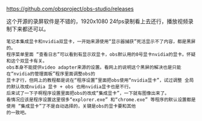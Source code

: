 https://github.com/obsproject/obs-studio/releases

这个开源的录屏软件是不错的，1920x1080 24fps录制看上去还行，播放视频录制下来都还可以。
```text
笔记本集成显卡和nvidia双显卡，一开始来源使用“显示器捕获”死活显示不了内容，都是黑屏的。
程序菜单里面 “查看日志”可以看到有显示双显卡，obs默认用的0号显卡nvidia的显卡。怀疑和这个双显卡有关。
obs本身不能提供video adapter来源的设置。看网上的说明这个黑屏的解决也是只能在“nvidia的管理面板”程序里面调整obs的
显卡才行，但网上的教程都是说在“程序设置”里面把obs使用“nvidia显卡”，试过调整 全局的默认改成nvidia 显卡 + obs 也用nvidia显卡也是不行。
后来试了一下子啊程序设置里面把obs的改成“集成显卡”，一下就有图像出来了。 
看情况应该是程序设置这里很多“explorer.exe” 和“chrome.exe” 等程序的默认设置都是使用 “集成显卡”了不是自动选择的，关键是obs的显卡要和其他
的一致吧。 
```
